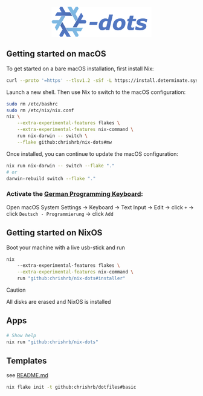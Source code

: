 <br />
<div align="center">
  <a href="#">
    <img src=".github/assets/nix-dots.png" alt="Logo" height="80">
  </a>
</div>

## Getting started on macOS

To get started on a bare macOS installation, first install Nix:

```bash
curl --proto '=https' --tlsv1.2 -sSf -L https://install.determinate.systems/nix | sh -s -- install
```

Launch a new shell. Then use Nix to switch to the macOS configuration:

```bash
sudo rm /etc/bashrc
sudo rm /etc/nix/nix.conf
nix \
    --extra-experimental-features flakes \
    --extra-experimental-features nix-command \
    run nix-darwin -- switch \
    --flake github:chrishrb/nix-dots#mw
```

Once installed, you can continue to update the macOS configuration:

```bash
nix run nix-darwin -- switch --flake "."
# or
darwin-rebuild switch --flake "."
```

### Activate the [German Programming Keyboard](https://github.com/MickL/macos-keyboard-layout-german-programming):

Open macOS System Settings -> Keyboard -> Text Input -> Edit -> click `+` -> click `Deutsch - Programmierung` -> click `Add`

## Getting started on NixOS

Boot your machine with a live usb-stick and run

```bash
nix 
    --extra-experimental-features flakes \
    --extra-experimental-features nix-command \
    run "github:chrishrb/nix-dots#installer"
```

> [!CAUTION]
> All disks are erased and NixOS is installed

## Apps

```bash
# Show help
nix run "github:chrishrb/nix-dots"
```

## Templates

see [README.md](./templates)

```bash
nix flake init -t github:chrishrb/dotfiles#basic
```

